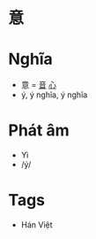# 意

# Nghĩa
* 意 = [音](音.md) [心](心.md)
* ý, ý nghĩa, ý nghĩa 

# Phát âm
* Yì
*  /ý/

# Tags
* Hán Việt

